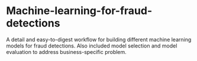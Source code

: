 # Machine-learning-for-fraud-detections

A detail and easy-to-digest workflow for building different machine learning models for fraud detections. Also included model selection and model evaluation to address business-specific problem.
